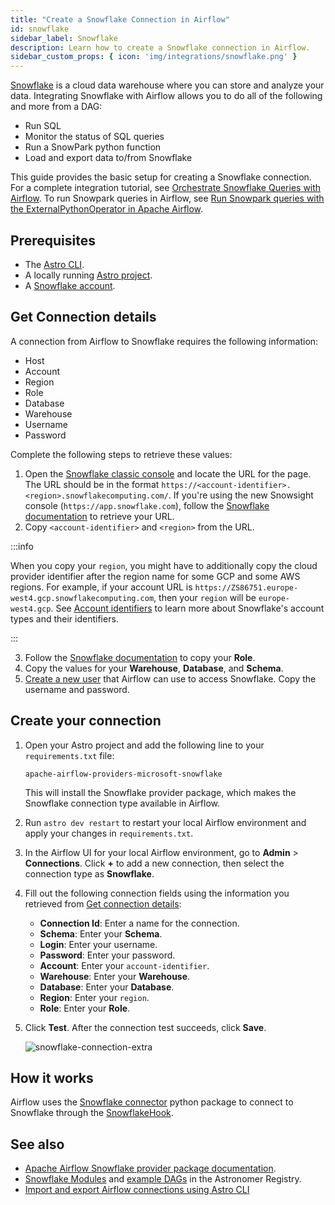 ```yaml
---
title: "Create a Snowflake Connection in Airflow"
id: snowflake
sidebar_label: Snowflake
description: Learn how to create a Snowflake connection in Airflow.
sidebar_custom_props: { icon: 'img/integrations/snowflake.png' }
---
```


[Snowflake](https://www.snowflake.com/en/) is a cloud data warehouse where you can store and analyze your data. Integrating Snowflake with Airflow allows you to do all of the following and more from a DAG:

- Run SQL
- Monitor the status of SQL queries
- Run a SnowPark python function
- Load and export data to/from Snowflake

This guide provides the basic setup for creating a Snowflake connection. For a complete integration tutorial, see [Orchestrate Snowflake Queries with Airflow](airflow-snowflake.md). To run Snowpark queries in Airflow, see [Run Snowpark queries with the ExternalPythonOperator in Apache Airflow](external-python-operator.md).

## Prerequisites

- The [Astro CLI](https://docs.astronomer.io/astro/cli/overview).
- A locally running [Astro project](https://docs.astronomer.io/astro/cli/get-started-cli).
- A [Snowflake account](https://signup.snowflake.com/).

## Get Connection details

A connection from Airflow to Snowflake requires the following information:

- Host
- Account
- Region
- Role
- Database
- Warehouse
- Username
- Password

Complete the following steps to retrieve these values:

1. Open the [Snowflake classic console](https://docs.snowflake.com/en/user-guide/ui-using) and locate the URL for the page. The URL should be in the format `https://<account-identifier>.<region>.snowflakecomputing.com/`. If you're using the new Snowsight console (`https://app.snowflake.com`), follow the [Snowflake documentation](https://docs.snowflake.com/en/user-guide/admin-account-identifier#finding-the-organization-and-account-name-for-an-account) to retrieve your URL.
2. Copy `<account-identifier>` and `<region>` from the URL.

  :::info

  When you copy your `region`, you might have to additionally copy the cloud provider identifier after the region name for some GCP and some AWS regions. For example, if your account URL is `https://ZS86751.europe-west4.gcp.snowflakecomputing.com`, then your `region` will be `europe-west4.gcp`. See [Account identifiers](https://docs.snowflake.com/en/user-guide/admin-account-identifier) to learn more about Snowflake's account types and their identifiers.

  :::

3. Follow the [Snowflake documentation](https://community.snowflake.com/s/article/How-to-Capture-Snowflake-Users-Roles-and-Grants-Into-a-Table#:~:text=Snowflake%20Users%20and%20Roles%20via,Roles%20tab%2C%20as%20shown%20below) to copy your **Role**.
4. Copy the values for your **Warehouse**, **Database**, and **Schema**.
5. [Create a new user](https://docs.snowflake.com/en/sql-reference/sql/create-user) that Airflow can use to access Snowflake. Copy the username and password.

## Create your connection

1. Open your Astro project and add the following line to your `requirements.txt` file:

    ```
    apache-airflow-providers-microsoft-snowflake
    ```

    This will install the Snowflake provider package, which makes the Snowflake connection type available in Airflow.

2. Run `astro dev restart` to restart your local Airflow environment and apply your changes in `requirements.txt`.

3. In the Airflow UI for your local Airflow environment, go to **Admin** > **Connections**. Click **+** to add a new connection, then select the connection type as **Snowflake**.

4. Fill out the following connection fields using the information you retrieved from [Get connection details](#get-connection-details):

    - **Connection Id**: Enter a name for the connection.
    - **Schema**: Enter your **Schema**.
    - **Login**: Enter your username.
    - **Password**: Enter your password.
    - **Account**: Enter your `account-identifier`.
    - **Warehouse**: Enter your **Warehouse**.
    - **Database**: Enter your **Database**.
    - **Region**: Enter your `region`.
    - **Role**: Enter your **Role**.

5. Click **Test**. After the connection test succeeds, click **Save**.

    ![snowflake-connection-extra](/img/examples/connection-snowflake-aws.png)

## How it works

Airflow uses the [Snowflake connector](https://github.com/snowflakedb/snowflake-connector-python) python package to connect to Snowflake through the [SnowflakeHook](https://airflow.apache.org/docs/apache-airflow-providers-snowflake/stable/_api/airflow/providers/snowflake/hooks/snowflake/index.html).

## See also

- [Apache Airflow Snowflake provider package documentation](https://airflow.apache.org/docs/apache-airflow-providers-snowflake/stable/connections/snowflake.html).
- [Snowflake Modules](https://registry.astronomer.io/modules?limit=24&sorts=updatedAt%3Adesc&query=snowflake) and [example DAGs](https://registry.astronomer.io/dags?query=snowflake) in the Astronomer Registry.
- [Import and export Airflow connections using Astro CLI](https://docs.astronomer.io/astro/import-export-connections-variables#using-the-astro-cli-local-environments-only)
